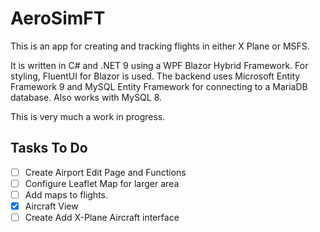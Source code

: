 # AeroSimFT
This is an app for creating and tracking flights in either X Plane or MSFS.

It is written in C# and .NET 9 using a WPF Blazor Hybrid Framework. For styling, FluentUI for Blazor is used. The backend uses Microsoft Entity Framework 9 and MySQL Entity Framework for connecting to a MariaDB database. Also works with MySQL 8.

This is very much a work in progress.

## Tasks To Do
- [ ] Create Airport Edit Page and Functions
- [ ] Configure Leaflet Map for larger area
- [ ] Add maps to flights.
- [x] Aircraft View
- [ ] Create Add X-Plane Aircraft interface